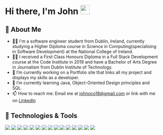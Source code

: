 # Hi there, I'm John <img src="https://raw.githubusercontent.com/MartinHeinz/MartinHeinz/master/wave.gif" width="30px">

## :bearded_person: About Me

- :man_technologist: I'm a software engineer student from Dublin, Ireland, currently studying a Higher Diploma course in Science in Computing(specialising in Software Development) at the National College of Ireland. 
- :man_student: I received a First Class Honours Diploma in a Full Stack Development course at the Code Institute in 2019 and have a Bachelor of Arts Degree in Journalism from Dublin Institute of Technology. 
- 🔭 I’m currently working on a Portfolio site that links all my project and displays my skills as a developer.
- 🌱 I’m currently learning Java, Object-Oriented Design principles and SQL. 
- 📫 How to reach me: Email me at johnoco18@gmail.com or link with me on [LinkedIn](https://www.linkedin.com/in/john-o-connor-527904170/)

## 🔧 Technologies & Tools

![](https://img.shields.io/badge/Code-HTML-informational?style=plastic&logo=html5&logoColor=white&color=2bbc8a)
![](https://img.shields.io/badge/Code-CSS-informational?style=plastic&logo=css3&logoColor=white&color=2bbc8a)
![](https://img.shields.io/badge/Code-JavaScript-informational?style=plastic&logo=JavaScript&logoColor=white&color=2bbc8a)
![](https://img.shields.io/badge/Code-JQuery-informational?style=plastic&logo=jquery&logoColor=white&color=2bbc8a)
![](https://img.shields.io/badge/Code-Python-informational?style=plastic&logo=python&logoColor=white&color=2bbc8a)
![](https://img.shields.io/badge/Code-Java-informational?style=plastic&logo=java&logoColor=white&color=2bbc8a)
![](https://img.shields.io/badge/Tool-MySQL-informational?style=plastic&logo=mysql&logoColor=white&color=2bbc8a)
![](https://img.shields.io/badge/Tool-MongoDB-informational?style=plastic&logo=mongodb&logoColor=white&color=2bbc8a)
![](https://img.shields.io/badge/Framework-Bootstrap-informational?style=plastic&logo=bootstrap&logoColor=white&color=2bbc8a)
![](https://img.shields.io/badge/Framework-Flask-informational?style=plastic&logo=flask&logoColor=white&color=2bbc8a)
![](https://img.shields.io/badge/Framework-Django-informational?style=plastic&logo=django&logoColor=white&color=2bbc8a)
![](https://img.shields.io/badge/Platform-Heroku-informational?style=plastic&logo=heroku&logoColor=white&color=2bbc8a)
![](https://img.shields.io/badge/Cloud-AmazonAWS-informational?style=plastic&logo=amazon-aws&logoColor=white&color=2bbc8a)
![](https://img.shields.io/badge/IDE-VisualStudio-informational?style=plastic&logo=visual-studio&logoColor=white&color=2bbc8a)
![](https://img.shields.io/badge/IDE-GitPod-informational?style=plastic&logo=gitpod&logoColor=white&color=2bbc8a)


<!--
**johnnycistudent/johnnycistudent** is a ✨ _special_ ✨ repository because its `README.md` (this file) appears on your GitHub profile.

Here are some ideas to get you started:

- 🔭 I’m currently working on ...
- 🌱 I’m currently learning ...
- 👯 I’m looking to collaborate on ...
- 🤔 I’m looking for help with ...
- 💬 Ask me about ...
- 📫 How to reach me: ...
- 😄 Pronouns: ...
- ⚡ Fun fact: ...
-->
